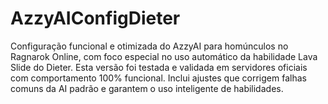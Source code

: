 # AzzyAIConfigDieter
Configuração funcional e otimizada do AzzyAI para homúnculos no Ragnarok Online, com foco especial no uso automático da habilidade Lava Slide do Dieter.  Esta versão foi testada e validada em servidores oficiais com comportamento 100% funcional. Inclui ajustes que corrigem falhas comuns da AI padrão e garantem o uso inteligente de habilidades.
